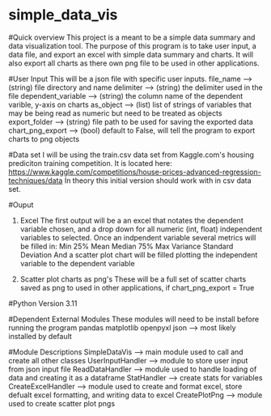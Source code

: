 # simple_data_vis

#Quick overview
This project is a meant to be a simple data summary and
data visualization tool. The purpose of this program is 
to take user input, a data file, and export an excel with
simple data summary and charts. It will also export all
charts as there own png file to be used in other
applications.

#User Input
This will be a json file with specific user inputs.
file_name --> (string) file directory and name
delimiter --> (string) the delimiter used in the file
dependent_variable --> (string) the column name of the dependent varible, y-axis on charts 
as_object --> (list) list of strings of variables that may be being read as numeric but need to be treated as objects
export_folder --> (string) file path to be used for saving the exported data
chart_png_export --> (bool) default to False, will tell the program to export charts to png objects

#Data set
I will be using the train.csv data set from Kaggle.com's housing prediciton training competition.
It is located here:
https://www.kaggle.com/competitions/house-prices-advanced-regression-techniques/data
In theory this initial version should work with in csv data set.

#Ouput
1. Excel
The first output will be a an excel that notates the dependent variable chosen, and a drop down for
all numeric (int, float) independent variables to selected. Once an indpendent variable several
metrics will be filled in:
Min
25%
Mean
Median
75%
Max
Variance
Standard Deviation
And a scatter plot chart will be filled plotting the independent variable to the dependent variable

2. Scatter plot charts as png's
These will be a full set of scatter charts saved as png to used in other applications, if
chart_png_export = True

#Python Version
3.11

#Dependent External Modules
These modules will need to be install before running the program
pandas
matplotlib
openpyxl
json --> most likely installed by default

#Module Descriptions
SimpleDataVis --> main module used to call and create all other classes
UserInputHandler --> module to store user input from json input file
ReadDataHandler --> module used to handle loading of data and creating it as a dataframe
StatHandler --> create stats for variables
CreateExcelHandler --> module used to create and format excel, store defualt excel formatting, and writing data to excel
CreatePlotPng --> module used to create scatter plot pngs
